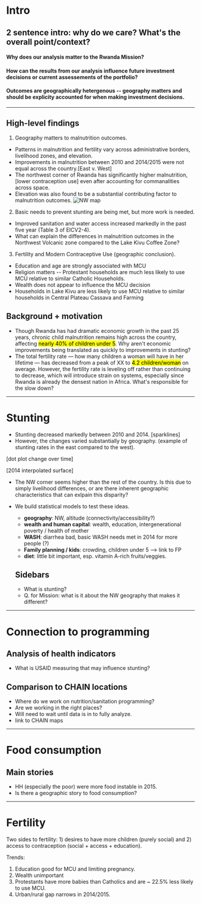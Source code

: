 # Intro
## 2 sentence intro: why do we care?  What's the overall point/context?
#### Why does our analysis matter to the Rwanda Mission?  
#### How can the results from our analysis influence future investment decisions or current assessements of the portfolio?
#### Outcomes are geographically hetergenous -- geography matters and should be explicity accounted for when making investment decisions.

---

## High-level findings
1. Geography matters to malnutrition outcomes.
  * Patterns in malnutrition and fertility vary across administrative borders, livelihood zones, and elevation.  
  * Improvements in malnutrition between 2010 and 2014/2015 were not equal across the country.[East v. West]
  * The northwest corner of Rwanda has significantly higher malnutrition, [lower contraception use] even after accounting for commanalities across space.
  * Elevation was also found to be a substantial contributing factor to malnutrition outcomes. 
  ![NW map]({{site.baseurl}}/img/nw-rwnada.png)
2. Basic needs to prevent stunting are being met, but more work is needed.
  * Improved sanitation and water access increased markedly in the past five year (Table 3 of EICV2-4).
  * What can explain the differences in malnutrition outcomes in the Northwest Volcanic zone compared to the Lake Kivu Coffee Zone?
3. Fertility and Modern Contraceptive Use (geographic conclusion).
  * Education and age are strongly associated with MCU
  * Religion matters -- Protestant households are much less likely to use MCU relative to similar Catholic Households.
  * Wealth does not appear to influence the MCU decision
  * Households in Lake Kivu are less likely to use MCU relative to similar households in Central Plateau Cassava and Farming

## Background + motivation
* Though Rwanda has had dramatic economic growth in the past 25 years, chronic child malnutrition remains high across the country, affecting <mark>nearly 40% of children under 5</mark>. Why aren't economic improvements being translated as quickly to improvements in stunting?
* The total fertility rate &mdash; how many children a woman will have in her lifetime &mdash; has decreased from a peak of XX to <mark>4.2 children/woman</mark> on average. However, the fertility rate is leveling off rather than continuing to decrease, which will introduce strain on systems, especially since Rwanda is already the densest nation in Africa. What's responsible for the slow down?

---

# Stunting
* Stunting decreased markedly between 2010 and 2014. [sparklines]
* However, the changes varied substantially by geography. (example of stunting rates in the east compared to the west).

[dot plot change over time]

[2014 interpolated surface]

* The NW corner seems higher than the rest of the country. Is this due to simply livelihood differences, or are there inherent geographic characteristics that can exlpain this disparity? 

* We build statistical models to test these ideas.
  * **geography**: NW, altitude (connectivity/accessibility?)
  * **wealth and human capital**: wealth, education, intergenerational poverty / health of mother
  * **WASH**: diarrhea bad, basic WASH needs met in 2014 for more people (?)
  * **Family planning / kids**: crowding, children under 5 --> link to FP
  * **diet**: little bit important, esp. vitamin A-rich fruits/veggies.

  ## Sidebars
  * What is stunting?
  * Q. for Mission: what is it about the NW geography that makes it different?


---

# Connection to programming

## Analysis of health indicators
* What is USAID measuring that may influence stunting?

## Comparison to CHAIN locations
* Where do we work on nutrition/sanitation programming?
* Are we working in the right places?
* Will need to wait until data is in to fully analyze.
* link to CHAIN maps

---
# Food consumption
## Main stories
* HH (especially the poor) were more food instable in 2015.
* Is there a geographic story to food consumption?

---
# Fertility
Two sides to fertility: 1) desires to have more children (purely social) and 2) access to contraception (social + access + education).

Trends:

1) Education good for MCU and limiting pregnancy.
2) Wealth unimportant
3) Protestants have more babies than Catholics and are ~ 22.5% less likely to use MCU.
4) Urban/rural gap narrows in 2014/2015.
